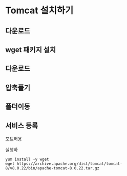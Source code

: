 # Tomcat 설치하기

## 다운로드

## wget 패키지 설치

## 다운로드

## 압축풀기

## 폴더이동

## 서비스 등록

포트허용

실행하





```text
yum install -y wget
wget https://archive.apache.org/dist/tomcat/tomcat-8/v8.0.22/bin/apache-tomcat-8.0.22.tar.gz
```

